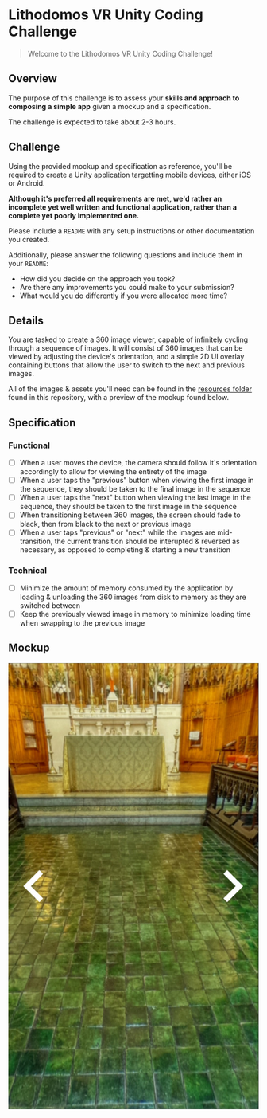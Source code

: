# Lithodomos VR Unity Coding Challenge

> Welcome to the Lithodomos VR Unity Coding Challenge!

## Overview

The purpose of this challenge is to assess your **skills and approach to
composing a simple app** given a mockup and a specification.

The challenge is expected to take about 2-3 hours.

## Challenge

Using the provided mockup and specification as reference, you'll be required to
create a Unity application targetting mobile devices, either iOS or Android.

**Although it's preferred all requirements are met, we'd rather an incomplete
yet well written and functional application, rather than a complete yet poorly
implemented one.**

Please include a `README` with any setup instructions or other documentation you
created.

Additionally, please answer the following questions and include them in your
`README`:

- How did you decide on the approach you took?
- Are there any improvements you could make to your submission?
- What would you do differently if you were allocated more time?

## Details

You are tasked to create a 360 image viewer, capable of infinitely cycling
through a sequence of images. It will consist of 360 images that can be viewed
by adjusting the device's orientation, and a simple 2D UI overlay containing
buttons that allow the user to switch to the next and previous images.

All of the images & assets you'll need can be found in the
[resources folder](./resources) found in this repository, with a preview of the
mockup found below.

## Specification

### Functional

- [ ] When a user moves the device, the camera should follow it's orientation
      accordingly to allow for viewing the entirety of the image
- [ ] When a user taps the "previous" button when viewing the first image in the
      sequence, they should be taken to the final image in the sequence
- [ ] When a user taps the "next" button when viewing the last image in the
      sequence, they should be taken to the first image in the sequence
- [ ] When transitioning between 360 images, the screen should fade to black,
      then from black to the next or previous image
- [ ] When a user taps "previous" or "next" while the images are mid-transition,
      the current transition should be interupted & reversed as necessary, as
      opposed to completing & starting a new transition

### Technical

- [ ] Minimize the amount of memory consumed by the application by loading &
      unloading the 360 images from disk to memory as they are switched between
- [ ] Keep the previously viewed image in memory to minimize loading time when
      swapping to the previous image

## Mockup

![Code challenge app mockup][mockup]

<!-- resources: images -->

[mockup]: ./resources/mockup.jpg
